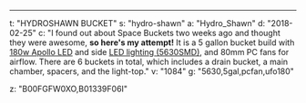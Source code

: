 ---
t: "HYDROSHAWN BUCKET"
s: "hydro-shawn"
a: "Hydro_Shawn"
d: "2018-02-25"
c: "I found out about Space Buckets two weeks ago and thought they were awesome, <strong>so here's my attempt!</strong> It is a 5 gallon bucket build with <a href='https://www.amazon.com/Apollo-Horticulture-GL60LED-Spectrum-Growing/dp/B00FGFW0XO/ref=as_li_ss_tl?ie=UTF8&linkCode=ll1&tag=spacbuck-20&linkId=050ef889e5896670244ba5e4eb8846f0'>180w Apollo LED</a> and side <a href='https://www.amazon.com/LEDMO-16-4Ft-300LEDs-Non-waterproof-brightness/dp/B01339F06I/ref=as_li_ss_tl?ie=UTF8&linkCode=ll1&tag=spacbuck-20&linkId=525e8de62d707e6aab896230c4705349'>LED lighting (5630SMD)</a>, and 80mm PC fans for airflow. There are 6 buckets in total, which includes a drain bucket, a main chamber, spacers, and the light-top."
v: "1084"
g: "5630,5gal,pcfan,ufo180"

z: "B00FGFW0XO,B01339F06I"
